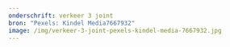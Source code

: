 ```yaml
---
onderschrift: verkeer 3 joint
bron: "Pexels: Kindel Media7667932"
image: /img/verkeer-3-joint-pexels-kindel-media-7667932.jpg
---
```

